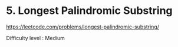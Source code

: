 # 5. Longest Palindromic Substring

https://leetcode.com/problems/longest-palindromic-substring/

Difficulty level : Medium
